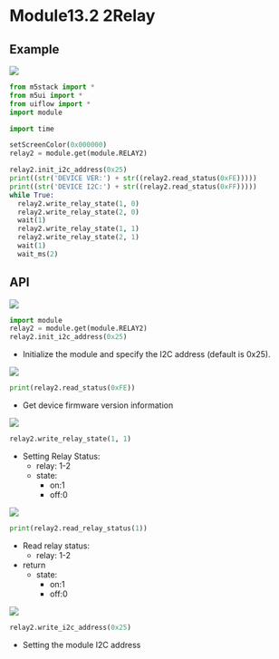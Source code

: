# Module13.2 2Relay

## Example

<img class="blockly_svg" src="https://m5stack.oss-cn-shenzhen.aliyuncs.com/resource/docs/static/assets/img/uiflow/blockly/modules/2relay/uiflow_block_module_relay2_example.svg">

```python
from m5stack import *
from m5ui import *
from uiflow import *
import module

import time

setScreenColor(0x000000)
relay2 = module.get(module.RELAY2)

relay2.init_i2c_address(0x25)
print((str('DEVICE VER:') + str((relay2.read_status(0xFE)))))
print((str('DEVICE I2C:') + str((relay2.read_status(0xFF)))))
while True:
  relay2.write_relay_state(1, 0)
  relay2.write_relay_state(2, 0)
  wait(1)
  relay2.write_relay_state(1, 1)
  relay2.write_relay_state(2, 1)
  wait(1)
  wait_ms(2)
```

## API

<img class="blockly_svg" src="https://m5stack.oss-cn-shenzhen.aliyuncs.com/resource/docs/static/assets/img/uiflow/blockly/modules/2relay/uiflow_block_module_relay2_init.svg">

```python
import module
relay2 = module.get(module.RELAY2)
relay2.init_i2c_address(0x25)
```

- Initialize the module and specify the I2C address (default is 0x25).

<img class="blockly_svg" src="https://m5stack.oss-cn-shenzhen.aliyuncs.com/resource/docs/static/assets/img/uiflow/blockly/modules/2relay/uiflow_block_module_relay2_get_info.svg">

```python
print(relay2.read_status(0xFE))
```

- Get device firmware version information

<img class="blockly_svg" src="https://m5stack.oss-cn-shenzhen.aliyuncs.com/resource/docs/static/assets/img/uiflow/blockly/modules/2relay/uiflow_block_module_relay2_set_state.svg">

```python
relay2.write_relay_state(1, 1)
```

- Setting Relay Status:
  - relay: 1-2
  - state:
    - on:1
    - off:0

<img class="blockly_svg" src="https://m5stack.oss-cn-shenzhen.aliyuncs.com/resource/docs/static/assets/img/uiflow/blockly/modules/2relay/uiflow_block_module_relay2_get_status.svg">

```python
print(relay2.read_relay_status(1))
```

- Read relay status:
  - relay: 1-2
- return
  - state:
    - on:1
    - off:0


<img class="blockly_svg" src="https://m5stack.oss-cn-shenzhen.aliyuncs.com/resource/docs/static/assets/img/uiflow/blockly/modules/2relay/uiflow_block_module_relay2_set_address.svg">

```python
relay2.write_i2c_address(0x25)
```

- Setting the module I2C address
